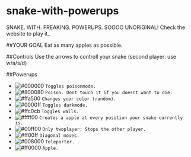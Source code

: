 # snake-with-powerups
SNAKE. WITH. FREAKING. POWERUPS. SOOOO UNORIGINAL! Check the website to play it..

##YOUR GOAL
Eat as many apples as possible.

##Controls
Use the arrows to controll your snake
(second player: use w/a/s/d)

##Powerups
- ![#000000](https://placehold.it/15/000000/000000?text=+) `Toggles poisonmode.`
- ![#800080](https://placehold.it/15/800080/000000?text=+) `Poison. Dont touch it if you doesnt want to die.`
- ![#ffa500](https://placehold.it/15/ffa500/000000?text=+) `Changes your color (random).`
- ![#0000ff](https://placehold.it/15/0000ff/000000?text=+) `Toggles darkmode.`
- ![#ffc0cb](https://placehold.it/15/ffc0cb/000000?text=+) `Toggles walls.`
- ![#ffff00](https://placehold.it/15/ffff00/000000?text=+) `Creates a apple at every position your snake currently is.`
- ![#00ff00](https://placehold.it/15/00ff00/000000?text=+) `Only twoplayer: Stops the other player.`
- ![#ff00ff](https://placehold.it/15/ff00ff/000000?text=+) `Diagonal moves.`
- ![#008000](https://placehold.it/15/008000/000000?text=+) `Teleporter.`
- ![#ff0000](https://placehold.it/15/ff0000/000000?text=+) `Apple.`
